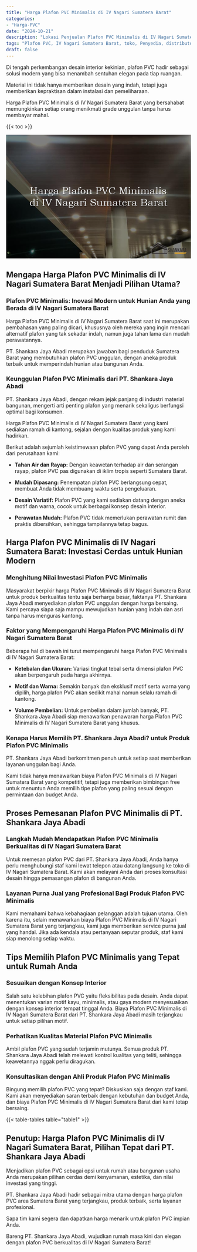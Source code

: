 ```yaml
---
title: "Harga Plafon PVC Minimalis di IV Nagari Sumatera Barat"
categories: 
- "Harga-PVC"
date: "2024-10-21"
description: "Lokasi Penjualan Plafon PVC Minimalis di IV Nagari Sumatera Barat bagi hunian, office, dan toko. Produk unggulan, beragam motif, pilihan warna menarik, beserta jasa instalasi ditangani oleh tenaga ahli profesional serta garansi resmi!|Servis penjualan Plafon PVC Minimalis di IV Nagari Sumatera Barat bagi kebutuhan tempat tinggal, perkantoran, atau toko, dengan produk unggulan dan pemasangan oleh tim ahli serta garansi resmi.|Pilihan Plafon PVC Minimalis di IV Nagari Sumatera Barat yang andal untuk rumah, perkantoran, dan toko, bersama material berkualitas dan penempatan dikerjakan oleh teknisi profesional serta garansi resmi.|Distribusi Plafon PVC Minimalis di IV Nagari Sumatera Barat untuk rumah, perkantoran, dan gerai, dengan panel unggulan dan pemasangan dikerjakan oleh teknisi berpengalaman, dilengkapi dengan garansi resmi.}"
tags: "Plafon PVC, IV Nagari Sumatera Barat, toko, Penyedia, distributor"
draft: false
---
```


Di tengah perkembangan desain interior kekinian, plafon PVC hadir sebagai solusi modern yang bisa menambah sentuhan elegan pada tiap ruangan.

Material ini tidak hanya memberikan desain yang indah, tetapi juga memberikan kepraktisan dalam instalasi dan pemeliharaan.

Harga Plafon PVC Minimalis di IV Nagari Sumatera Barat yang bersahabat memungkinkan setiap orang menikmati grade unggulan tanpa harus membayar mahal.

{{< toc >}}

![Harga Plafon PVC Minimalis di IV Nagari Sumatera Barat](/images/Harga-PVC/Harga-Plafon-PVC-Minimalis-di-IV-Nagari-Sumatera-Barat.png)


## Mengapa Harga Plafon PVC Minimalis di IV Nagari Sumatera Barat Menjadi Pilihan Utama?

### Plafon PVC Minimalis: Inovasi Modern untuk Hunian Anda yang Berada di IV Nagari Sumatera Barat

Harga Plafon PVC Minimalis di IV Nagari Sumatera Barat saat ini merupakan pembahasan yang paling dicari, khususnya oleh mereka yang ingin mencari alternatif plafon yang tak sekadar indah, namun juga tahan lama dan mudah perawatannya.

PT. Shankara Jaya Abadi merupakan jawaban bagi penduduk Sumatera Barat yang membutuhkan plafon PVC unggulan, dengan aneka produk terbaik untuk memperindah hunian atau bangunan Anda.

### Keunggulan Plafon PVC Minimalis dari PT. Shankara Jaya Abadi

PT. Shankara Jaya Abadi, dengan rekam jejak panjang di industri material bangunan, mengerti arti penting plafon yang menarik sekaligus berfungsi optimal bagi konsumen.

Harga Plafon PVC Minimalis di IV Nagari Sumatera Barat yang kami sediakan ramah di kantong, sejalan dengan kualitas produk yang kami hadirkan.

Berikut adalah sejumlah keistimewaan plafon PVC yang dapat Anda peroleh dari perusahaan kami:

- **Tahan Air dan Rayap:** Dengan keawetan terhadap air dan serangan rayap, plafon PVC pas digunakan di iklim tropis seperti Sumatera Barat.

- **Mudah Dipasang:** Penempatan plafon PVC berlangsung cepat, membuat Anda tidak membuang waktu serta pengeluaran.

- **Desain Variatif:** Plafon PVC yang kami sediakan datang dengan aneka motif dan warna, cocok untuk berbagai konsep desain interior.

- **Perawatan Mudah:** Plafon PVC tidak memerlukan perawatan rumit dan praktis dibersihkan, sehingga tampilannya tetap bagus.

## Harga Plafon PVC Minimalis di IV Nagari Sumatera Barat: Investasi Cerdas untuk Hunian Modern

### Menghitung Nilai Investasi Plafon PVC Minimalis

Masyarakat berpikir harga Plafon PVC Minimalis di IV Nagari Sumatera Barat untuk produk berkualitas tentu saja berharga besar, faktanya PT. Shankara Jaya Abadi menyediakan plafon PVC unggulan dengan harga bersaing. Kami percaya siapa saja mampu mewujudkan hunian yang indah dan asri tanpa harus menguras kantong.

### Faktor yang Mempengaruhi Harga Plafon PVC Minimalis di IV Nagari Sumatera Barat

Beberapa hal di bawah ini turut mempengaruhi harga Plafon PVC Minimalis di IV Nagari Sumatera Barat:

- **Ketebalan dan Ukuran:** Variasi tingkat tebal serta dimensi plafon PVC akan berpengaruh pada harga akhirnya.

- **Motif dan Warna:** Semakin banyak dan eksklusif motif serta warna yang dipilih, harga plafon PVC akan sedikit mahal namun selalu ramah di kantong.

- **Volume Pembelian:** Untuk pembelian dalam jumlah banyak, PT. Shankara Jaya Abadi siap menawarkan penawaran harga Plafon PVC Minimalis di IV Nagari Sumatera Barat yang khusus.

### Kenapa Harus Memilih PT. Shankara Jaya Abadi? untuk Produk Plafon PVC Minimalis

PT. Shankara Jaya Abadi berkomitmen penuh untuk setiap saat memberikan layanan unggulan bagi Anda.

Kami tidak hanya menawarkan biaya Plafon PVC Minimalis di IV Nagari Sumatera Barat yang kompetitif, tetapi juga memberikan bimbingan free untuk menuntun Anda memilih tipe plafon yang paling sesuai dengan permintaan dan budget Anda.

## Proses Pemesanan Plafon PVC Minimalis di PT. Shankara Jaya Abadi

### Langkah Mudah Mendapatkan Plafon PVC Minimalis Berkualitas di IV Nagari Sumatera Barat

Untuk memesan plafon PVC dari PT. Shankara Jaya Abadi, Anda hanya perlu menghubungi staf kami lewat telepon atau datang langsung ke toko di IV Nagari Sumatera Barat. Kami akan melayani Anda dari proses konsultasi desain hingga pemasangan plafon di bangunan Anda.

### Layanan Purna Jual yang Profesional Bagi Produk Plafon PVC Minimalis

Kami memahami bahwa kebahagiaan pelanggan adalah tujuan utama. Oleh karena itu, selain menawarkan biaya Plafon PVC Minimalis di IV Nagari Sumatera Barat yang terjangkau, kami juga memberikan service purna jual yang handal. Jika ada kendala atau pertanyaan seputar produk, staf kami siap menolong setiap waktu.

## Tips Memilih Plafon PVC Minimalis yang Tepat untuk Rumah Anda

### Sesuaikan dengan Konsep Interior

Salah satu kelebihan plafon PVC yaitu fleksibilitas pada desain. Anda dapat menentukan varian motif kayu, minimalis, atau gaya modern menyesuaikan dengan konsep interior tempat tinggal Anda. Biaya Plafon PVC Minimalis di IV Nagari Sumatera Barat dari PT. Shankara Jaya Abadi masih terjangkau untuk setiap pilihan motif.

### Perhatikan Kualitas Material Plafon PVC Minimalis

Ambil plafon PVC yang sudah terjamin mutunya. Semua produk PT. Shankara Jaya Abadi telah melewati kontrol kualitas yang teliti, sehingga keawetannya nggak perlu diragukan.

### Konsultasikan dengan Ahli Produk Plafon PVC Minimalis

Bingung memilih plafon PVC yang tepat? Diskusikan saja dengan staf kami. Kami akan menyediakan saran terbaik dengan kebutuhan dan budget Anda, dan biaya Plafon PVC Minimalis di IV Nagari Sumatera Barat dari kami tetap bersaing.

{{< table-tables table="table1" >}}

## Penutup: Harga Plafon PVC Minimalis di IV Nagari Sumatera Barat, Pilihan Tepat dari PT. Shankara Jaya Abadi

Menjadikan plafon PVC sebagai opsi untuk rumah atau bangunan usaha Anda merupakan pilihan cerdas demi kenyamanan, estetika, dan nilai investasi yang tinggi.

PT. Shankara Jaya Abadi hadir sebagai mitra utama dengan harga plafon PVC area Sumatera Barat yang terjangkau, produk terbaik, serta layanan profesional.

Sapa tim kami segera dan dapatkan harga menarik untuk plafon PVC impian Anda.

Bareng PT. Shankara Jaya Abadi, wujudkan rumah masa kini dan elegan dengan plafon PVC berkualitas di IV Nagari Sumatera Barat!